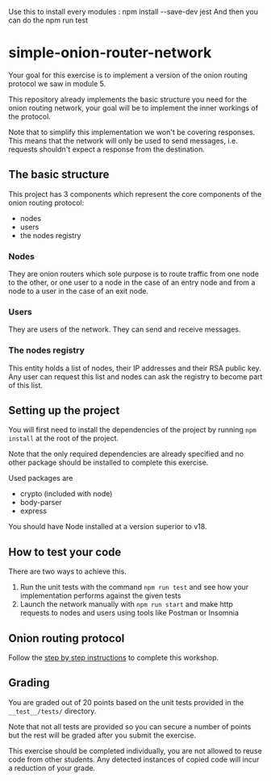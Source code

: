 Use this to install every modules :
npm install --save-dev jest
And then you can do the npm run test
# simple-onion-router-network

Your goal for this exercise is to implement a version of the onion routing protocol we saw in module 5.

This repository already implements the basic structure you need for the onion routing network, your goal will be to implement the inner workings of the protocol.

Note that to simplify this implementation we won't be covering responses. This means that the network will only be used to send messages, i.e. requests shouldn't expect a response from the destination.

## The basic structure

This project has 3 components which represent the core components of the onion routing protocol:
- nodes
- users
- the nodes registry

### Nodes

They are onion routers which sole purpose is to route traffic from one node to the other, or one user to a node in the case of an entry node and from a node to a user in the case of an exit node.

### Users

They are users of the network. They can send and receive messages.

### The nodes registry

This entity holds a list of nodes, their IP addresses and their RSA public key. Any user can request this list and nodes can ask the registry to become part of this list.

## Setting up the project

You will first need to install the dependencies of the project by running `npm install` at the root of the project.

Note that the only required dependencies are already specified and no other package should be installed to complete this exercise.

Used packages are
- crypto (included with node)
- body-parser
- express

You should have Node installed at a version superior to v18.

## How to test your code

There are two ways to achieve this.

1. Run the unit tests with the command `npm run test` and see how your implementation performs against the given tests
2. Launch the network manually with `npm run start` and make http requests to nodes and users using tools like Postman or Insomnia

## Onion routing protocol

Follow the [step by step instructions](./instructions.md) to complete this workshop.

## Grading

You are graded out of 20 points based on the unit tests provided in the `__test__/tests/` directory. 

Note that not all tests are provided so you can secure a number of points but the rest will be graded after you submit the exercise.

This exercise should be completed individually, you are not allowed to reuse code from other students. Any detected instances of copied code will incur a reduction of your grade.
